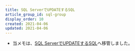 ```yaml
---
title: SQL ServerでUPDATEするSQL
article_group_id: sql-group
display_order: 10
created: 2021-04-06
updated: 2021-04-06
---
```

- 当メモは、[SQL ServerでUPDATEするSQL](https://thinktwice.tech/it/sqlserver/sql_to_update_in_sql_server/)へ移管しました。
